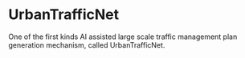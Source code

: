 # UrbanTrafficNet 

One of the first kinds AI assisted large scale traffic management plan generation mechanism, called UrbanTrafficNet. 